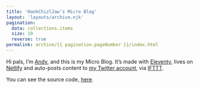 ```yaml
---
title: 'HankChizlJaw’s Micro Blog'
layout: 'layouts/archive.njk'
pagination:
  data: collections.items
  size: 10
  reverse: true
permalink: archive/{{ pagination.pageNumber }}/index.html
---
```


Hi pals, I’m [Andy](//hankchizljaw.com), and this is my Micro Blog. It’s made with [Eleventy](//11ty.dev), lives on [Netlify](//netlify.com) and auto-posts content to [my Twitter account](//twitter.com/hankchizljaw), via [IFTTT](//ifttt.com).

You can see the source code, [here](https://github.com/hankchizljaw/microblog).
